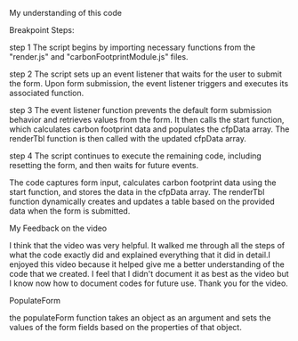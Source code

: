 My understanding of this code

Breakpoint Steps:

step 1
The script begins by importing necessary functions from the "render.js" and "carbonFootprintModule.js" files.

step 2
The script sets up an event listener that waits for the user to submit the form.
Upon form submission, the event listener triggers and executes its associated function.

step 3
The event listener function prevents the default form submission behavior and retrieves values from the form.
It then calls the start function, which calculates carbon footprint data and populates the cfpData array.
The renderTbl function is then called with the updated cfpData array.

step 4
The script continues to execute the remaining code, including resetting the form, and then waits for future events.

 The code captures form input, calculates carbon footprint data using the start function, and stores the data in the cfpData array.
The renderTbl function dynamically creates and updates a table based on the provided data when the form is submitted.


My Feedback on the video

I think that the video was very helpful. It walked me through all the steps of what the code exactly did and explained everything that it did in detail.I enjoyed this video because it helped give me a better understanding of the code that we created. I feel that I didn't document it as best as the video but I know now how to document codes for future use. Thank you for the video. 

PopulateForm 

 the populateForm function takes an object as an argument and sets the values of the form fields based on the properties of that object.